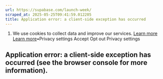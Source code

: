 ```yaml
---
url: https://supabase.com/launch-week/
scraped_at: 2025-05-25T09:41:59.012205
title: Application error: a client-side exception has occurred
---
```


  1. We use cookies to collect data and improve our services. [Learn more](https://supabase.com/privacy#8-cookies-and-similar-technologies-used-on-our-european-services)
[Learn more](https://supabase.com/privacy#8-cookies-and-similar-technologies-used-on-our-european-services)•Privacy settings
Accept Opt out Privacy settings


## Application error: a client-side exception has occurred (see the browser console for more information).

